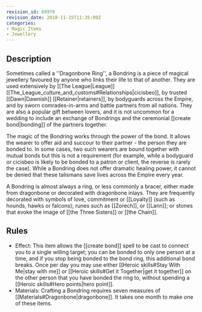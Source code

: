 ```yaml
---
revision_id: 69970
revision_date: 2018-11-15T11:35:09Z
categories:
- Magic Items
- Jewellery
---
```



## Description
Sometimes called a ''Dragonbone Ring'', a Bondring is a piece of magical jewellery favoured by anyone who links their life to that of another. They are used extensively by [[The League|League]] [[The_League_culture_and_customs#Relationships|cicisbeo]], by trusted [[Dawn|Dawnish]] [[Retainer|retainers]], by bodyguards across the Empire, and by sworn comrades-in-arms and battle partners from all nations. They are also a popular gift between lovers, and it is not uncommon for a wedding to include an exchange of Bondrings and the ceremonial [[create bond|bonding]] of the partners together. 

The magic of the Bondring works through the power of the bond. It allows the wearer to offer aid and succour to their partner - the person they are bonded to. In some cases, two such wearers are bound together with mutual bonds but this is not a requirement (for example, while a bodyguard or cicisbeo is likely to be bonded to a patron or client, the reverse is rarely the case). While a Bondring does not offer dramatic healing power, it cannot be denied that these talismans save lives across the Empire every year. 

A Bondring is almost always a ring, or less commonly a bracer, either made from dragonbone or decorated with dragonbone inlays. They are frequently decorated with symbols of love, commitment or [[Loyalty]] (such as hounds, hawks or falcons); runes such as [[Zorech]], or [[Lann]]; or stones that evoke the image of [[the Three Sisters]] or [[the Chain]].

## Rules

* Effect: This item allows the [[create bond]] spell to be cast to connect you to a single willing target; you can be bonded to only one person at a time, and if you stop being bonded to the bond ring, this additional bond breaks. Once per day you may use either [[Heroic skills#Stay With Me|stay with me]] or [[Heroic skills#Get it Together|get it together]] on the other person that you have bonded the ring to, without spending a [[Heroic skills#Hero points|hero point]].
* Materials: Crafting a Bondring requires seven measures of [[Materials#Dragonbone|dragonbone]]. It takes one month to make one of these items.


